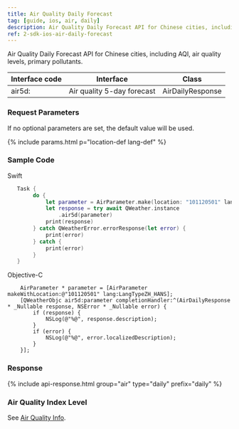 ```yaml
---
title: Air Quality Daily Forecast
tag: [guide, ios, air, daily]
description: Air Quality Daily Forecast API for Chinese cities, including AQI, air quality levels, primary pollutants.
ref: 2-sdk-ios-air-daily-forecast
---
```


Air Quality Daily Forecast API for Chinese cities, including AQI, air quality levels, primary pollutants.

| Interface code | Interface                           | Class        |
| -------------------------- | ------------------------------ | ------------ |
| air5d: | Air quality 5-day forecast    | AirDailyResponse |

### Request Parameters

If no optional parameters are set, the default value will be used.

{% include params.html p="location-def lang-def" %}

### Sample Code

Swift

```swift
   Task {
        do {
            let parameter = AirParameter.make(location: "101120501" lang:.ZH_HANS)
            let response = try await QWeather.instance
                .air5d(parameter)
            print(response)
        } catch QWeatherError.errorResponse(let error) {
            print(error)
        } catch {
            print(error)
        }
   }
```

Objective-C

```objc
    AirParameter * parameter = [AirParameter makeWithLocation:@"101120501" lang:LangTypeZH_HANS];
    [QWeatherObjc air5d:parameter completionHandler:^(AirDailyResponse * _Nullable response, NSError * _Nullable error) {
        if (response) {
            NSLog(@"%@", response.description);
        }
        if (error) {
            NSLog(@"%@", error.localizedDescription);
        }
    }];
```

### Response


{% include api-response.html group="air" type="daily" prefix="daily"  %}

### Air Quality Index Level

See [Air Quality Info](/en/docs/resource/air-info/).
